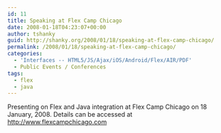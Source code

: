 ```yaml
---
id: 11
title: Speaking at Flex Camp Chicago
date: 2008-01-18T04:23:07+00:00
author: tshanky
guid: http://shanky.org/2008/01/18/speaking-at-flex-camp-chicago/
permalink: /2008/01/18/speaking-at-flex-camp-chicago/
categories:
  - 'Interfaces -- HTML5/JS/Ajax/iOS/Android/Flex/AIR/PDF'
  - Public Events / Conferences
tags:
  - flex
  - java
---
```

Presenting on Flex and Java integration at Flex Camp Chicago on 18 January, 2008. Details can be accessed at <a title="Flex Camp Chicago January 18, 2008" href="http://www.flexcampchicago.com" target="_blank">http://www.flexcampchicago.com</a>